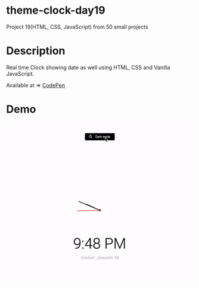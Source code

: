 # theme-clock-day19
Project 19(HTML, CSS, JavaScript) from 50 small projects


# Description

Real time Clock showing date as well using HTML, CSS and Vanilla JavaScript.

Available at => [CodePen](https://codepen.io/geritooo123/full/JjRwwWb)

# Demo

![demo gif](./example.gif)
